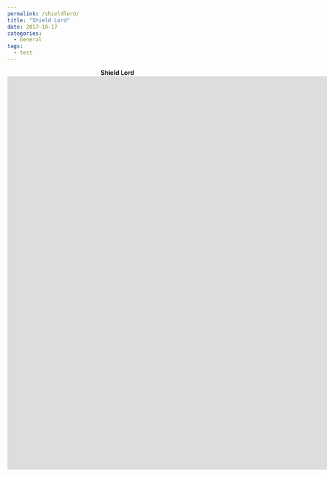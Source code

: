 ```yaml
---
permalink: /shieldlord/
title: "Shield Lord"
date: 2017-10-17
categories:
  - General
tags:
  - test
---
```


<p align="center">
  <b>Shield Lord</b><br>
    <iframe src="https://jjrwalker.github.io/assets/unity/shield_lord/index.html" style="border:0px #000000 none;" name="Game name"           scrolling="no" frameborder="1" marginheight="0px" marginwidth="0px" height="900px" width="1600px"></iframe>
  <br><br>
</p>

